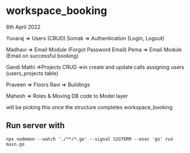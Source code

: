 # workspace_booking


6th April 2022

Yuvaraj => Users (CRUD)
Somak => Authentication (Login, Logout)

Madhavi => Email Module (Forgot Password Email)
Pema => Email Module (Email on successful booking)

Gandi Mathi =>Projects CRUD
			=>in create and update calls assigning users (users_projects table)


Praveen => Floors
Ravi => Buildings

Mahesh => Roles & Moving DB code to Model layer




will be picking this once the structure completes
workspace_booking

## Run server with 
`npx nodemon --watch './**/*.go' --signal SIGTERM --exec 'go' run main.go`